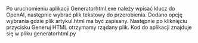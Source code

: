 Po uruchomieniu aplikacji Generatorhtml.exe należy wpisać klucz do OpenAI, następnie wybrać plik tekstowy do przerobienia. Dodano opcję wybrania gdzie plik artykul.html ma być zapisany. Następnie po kliknięciu przycisku Generuj HTML otrzymamy rządany plik. 
Kod do aplikacji znajduje się w pliku generatorhtml.py
